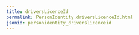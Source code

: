 ```yaml
---
title: driversLicenceId
permalink: PersonIdentity.driversLicenceId.html
jsonid: personidentity_driverslicenceid
---
```

